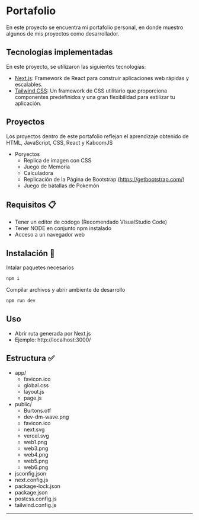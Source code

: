 # Portafolio

En este proyecto se encuentra mi portafolio personal, en donde muestro algunos de mis proyectos como desarrollador.

## Tecnologías implementadas

En este proyecto, se utilizaron las siguientes tecnologías:

- [Next.js](https://nextjs.org/): Framework de React para construir aplicaciones web rápidas y escalables.
- [Tailwind CSS](https://tailwindcss.com/): Un framework de CSS utilitario que proporciona componentes predefinidos y una gran flexibilidad para estilizar tu aplicación.

## Proyectos

Los proyectos dentro de este portafolio reflejan el aprendizaje obtenido de HTML, JavaScript, CSS, React y KaboomJS

- Poryectos
  -  Replica de imagen con CSS
  -  Juego de Memoria 
  -  Calculadora
  -  Replicación de la Página de Bootstrap (https://getbootstrap.com/)
  -  Juego de batallas de Pokemón

## Requisitos 📋

- Tener un editor de códogo (Recomendado VIsualStudio Code)
- Tener NODE en conjunto npm instalado
- Acceso a un navegador web

## Instalación  🔧

Intalar paquetes necesarios
``` bash
npm i
```
Compilar archivos y abrir ambiente de desarrollo
``` bash
npm run dev
```

## Uso

- Abrir ruta generada por Next.js
- Ejemplo: http://localhost:3000/

## Estructura ✅
- app/ 
  - favicon.ico
  - global.css
  - layout.js
  - page.js
- public/
  - Burtons.otf
  - dev-dm-wave.png
  - favicon.ico
  - next.svg
  - vercel.svg
  - web1.png
  - web3.png
  - web4.png
  - web5.png
  - web6.png 
- jsconfig.json
- next.config.js
- package-lock.json
- package.json
- postcss.config.js
- tailwind.config.js
---
